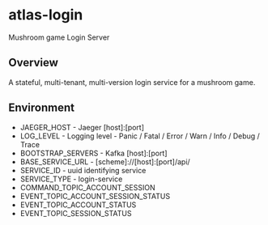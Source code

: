 # atlas-login
Mushroom game Login Server

## Overview

A stateful, multi-tenant, multi-version login service for a mushroom game.

## Environment

- JAEGER_HOST - Jaeger [host]:[port]
- LOG_LEVEL - Logging level - Panic / Fatal / Error / Warn / Info / Debug / Trace
- BOOTSTRAP_SERVERS - Kafka [host]:[port]
- BASE_SERVICE_URL - [scheme]://[host]:[port]/api/
- SERVICE_ID - uuid identifying service
- SERVICE_TYPE - login-service
- COMMAND_TOPIC_ACCOUNT_SESSION
- EVENT_TOPIC_ACCOUNT_SESSION_STATUS
- EVENT_TOPIC_ACCOUNT_STATUS
- EVENT_TOPIC_SESSION_STATUS
